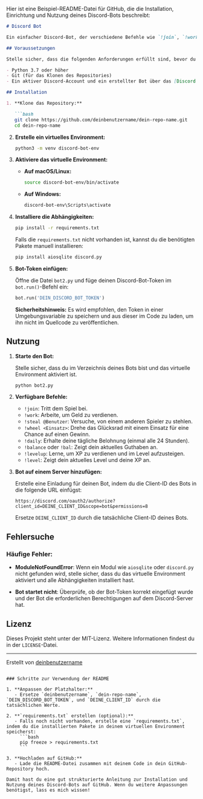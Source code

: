 Hier ist eine Beispiel-README-Datei für GitHub, die die Installation, Einrichtung und Nutzung deines Discord-Bots beschreibt:

```markdown
# Discord Bot

Ein einfacher Discord-Bot, der verschiedene Befehle wie `!join`, `!work`, `!steal`, `!wheel`, `!daily`, `!balance`, `!levelup` und `!level` bietet. Dieser Bot nutzt `discord.py` und `aiosqlite` zur Interaktion mit Discord und zur Speicherung von Daten in einer SQLite-Datenbank.

## Voraussetzungen

Stelle sicher, dass die folgenden Anforderungen erfüllt sind, bevor du den Bot installierst:

- Python 3.7 oder höher
- Git (für das Klonen des Repositories)
- Ein aktiver Discord-Account und ein erstellter Bot über das [Discord Developer Portal](https://discord.com/developers/applications)

## Installation

1. **Klone das Repository:**

   ```bash
   git clone https://github.com/deinbenutzername/dein-repo-name.git
   cd dein-repo-name
   ```

2. **Erstelle ein virtuelles Environment:**

   ```bash
   python3 -m venv discord-bot-env
   ```

3. **Aktiviere das virtuelle Environment:**

   - **Auf macOS/Linux:**

     ```bash
     source discord-bot-env/bin/activate
     ```

   - **Auf Windows:**

     ```bash
     discord-bot-env\Scripts\activate
     ```

4. **Installiere die Abhängigkeiten:**

   ```bash
   pip install -r requirements.txt
   ```

   Falls die `requirements.txt` nicht vorhanden ist, kannst du die benötigten Pakete manuell installieren:

   ```bash
   pip install aiosqlite discord.py
   ```

5. **Bot-Token einfügen:**

   Öffne die Datei `bot2.py` und füge deinen Discord-Bot-Token im `bot.run()`-Befehl ein:

   ```python
   bot.run('DEIN_DISCORD_BOT_TOKEN')
   ```

   **Sicherheitshinweis:** Es wird empfohlen, den Token in einer Umgebungsvariable zu speichern und aus dieser im Code zu laden, um ihn nicht im Quellcode zu veröffentlichen.

## Nutzung

1. **Starte den Bot:**

   Stelle sicher, dass du im Verzeichnis deines Bots bist und das virtuelle Environment aktiviert ist.

   ```bash
   python bot2.py
   ```

2. **Verfügbare Befehle:**

   - `!join`: Tritt dem Spiel bei.
   - `!work`: Arbeite, um Geld zu verdienen.
   - `!steal @Benutzer`: Versuche, von einem anderen Spieler zu stehlen.
   - `!wheel <Einsatz>`: Drehe das Glücksrad mit einem Einsatz für eine Chance auf einen Gewinn.
   - `!daily`: Erhalte deine tägliche Belohnung (einmal alle 24 Stunden).
   - `!balance` oder `!bal`: Zeigt dein aktuelles Guthaben an.
   - `!levelup`: Lerne, um XP zu verdienen und im Level aufzusteigen.
   - `!level`: Zeigt dein aktuelles Level und deine XP an.

3. **Bot auf einem Server hinzufügen:**

   Erstelle eine Einladung für deinen Bot, indem du die Client-ID des Bots in die folgende URL einfügst:

   ```
   https://discord.com/oauth2/authorize?client_id=DEINE_CLIENT_ID&scope=bot&permissions=8
   ```

   Ersetze `DEINE_CLIENT_ID` durch die tatsächliche Client-ID deines Bots.

## Fehlersuche

### Häufige Fehler:

- **ModuleNotFoundError**: Wenn ein Modul wie `aiosqlite` oder `discord.py` nicht gefunden wird, stelle sicher, dass du das virtuelle Environment aktiviert und alle Abhängigkeiten installiert hast.

- **Bot startet nicht**: Überprüfe, ob der Bot-Token korrekt eingefügt wurde und der Bot die erforderlichen Berechtigungen auf dem Discord-Server hat.

## Lizenz

Dieses Projekt steht unter der MIT-Lizenz. Weitere Informationen findest du in der `LICENSE`-Datei.

---

Erstellt von [deinbenutzername](https://github.com/deinbenutzername)
```

### Schritte zur Verwendung der README

1. **Anpassen der Platzhalter:**
   - Ersetze `deinbenutzername`, `dein-repo-name`, `DEIN_DISCORD_BOT_TOKEN`, und `DEINE_CLIENT_ID` durch die tatsächlichen Werte.
   
2. **`requirements.txt` erstellen (optional):**
   - Falls noch nicht vorhanden, erstelle eine `requirements.txt`, indem du die installierten Pakete in deinem virtuellen Environment speicherst:
     ```bash
     pip freeze > requirements.txt
     ```

3. **Hochladen auf GitHub:**
   - Lade die README-Datei zusammen mit deinem Code in dein GitHub-Repository hoch.

Damit hast du eine gut strukturierte Anleitung zur Installation und Nutzung deines Discord-Bots auf GitHub. Wenn du weitere Anpassungen benötigst, lass es mich wissen!
